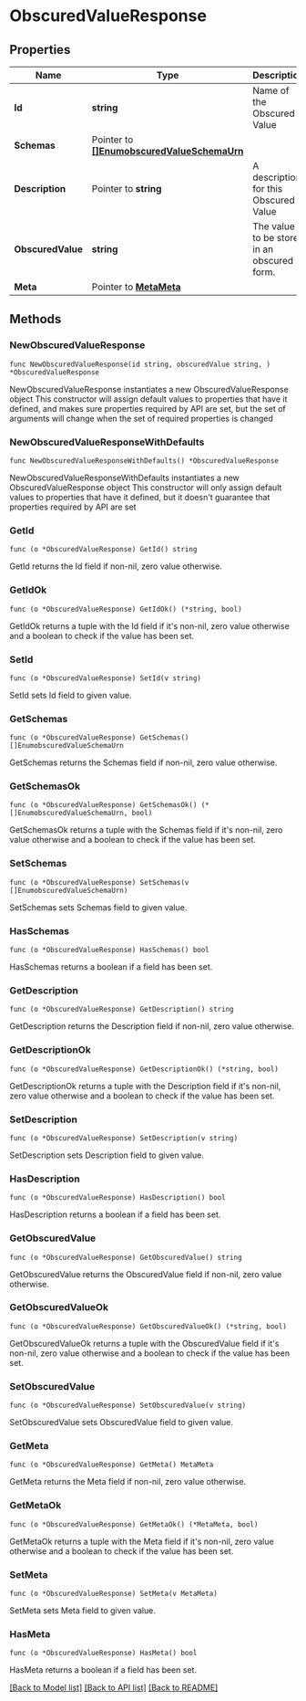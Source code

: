 # ObscuredValueResponse

## Properties

Name | Type | Description | Notes
------------ | ------------- | ------------- | -------------
**Id** | **string** | Name of the Obscured Value | 
**Schemas** | Pointer to [**[]EnumobscuredValueSchemaUrn**](EnumobscuredValueSchemaUrn.md) |  | [optional] 
**Description** | Pointer to **string** | A description for this Obscured Value | [optional] 
**ObscuredValue** | **string** | The value to be stored in an obscured form. | 
**Meta** | Pointer to [**MetaMeta**](MetaMeta.md) |  | [optional] 

## Methods

### NewObscuredValueResponse

`func NewObscuredValueResponse(id string, obscuredValue string, ) *ObscuredValueResponse`

NewObscuredValueResponse instantiates a new ObscuredValueResponse object
This constructor will assign default values to properties that have it defined,
and makes sure properties required by API are set, but the set of arguments
will change when the set of required properties is changed

### NewObscuredValueResponseWithDefaults

`func NewObscuredValueResponseWithDefaults() *ObscuredValueResponse`

NewObscuredValueResponseWithDefaults instantiates a new ObscuredValueResponse object
This constructor will only assign default values to properties that have it defined,
but it doesn't guarantee that properties required by API are set

### GetId

`func (o *ObscuredValueResponse) GetId() string`

GetId returns the Id field if non-nil, zero value otherwise.

### GetIdOk

`func (o *ObscuredValueResponse) GetIdOk() (*string, bool)`

GetIdOk returns a tuple with the Id field if it's non-nil, zero value otherwise
and a boolean to check if the value has been set.

### SetId

`func (o *ObscuredValueResponse) SetId(v string)`

SetId sets Id field to given value.


### GetSchemas

`func (o *ObscuredValueResponse) GetSchemas() []EnumobscuredValueSchemaUrn`

GetSchemas returns the Schemas field if non-nil, zero value otherwise.

### GetSchemasOk

`func (o *ObscuredValueResponse) GetSchemasOk() (*[]EnumobscuredValueSchemaUrn, bool)`

GetSchemasOk returns a tuple with the Schemas field if it's non-nil, zero value otherwise
and a boolean to check if the value has been set.

### SetSchemas

`func (o *ObscuredValueResponse) SetSchemas(v []EnumobscuredValueSchemaUrn)`

SetSchemas sets Schemas field to given value.

### HasSchemas

`func (o *ObscuredValueResponse) HasSchemas() bool`

HasSchemas returns a boolean if a field has been set.

### GetDescription

`func (o *ObscuredValueResponse) GetDescription() string`

GetDescription returns the Description field if non-nil, zero value otherwise.

### GetDescriptionOk

`func (o *ObscuredValueResponse) GetDescriptionOk() (*string, bool)`

GetDescriptionOk returns a tuple with the Description field if it's non-nil, zero value otherwise
and a boolean to check if the value has been set.

### SetDescription

`func (o *ObscuredValueResponse) SetDescription(v string)`

SetDescription sets Description field to given value.

### HasDescription

`func (o *ObscuredValueResponse) HasDescription() bool`

HasDescription returns a boolean if a field has been set.

### GetObscuredValue

`func (o *ObscuredValueResponse) GetObscuredValue() string`

GetObscuredValue returns the ObscuredValue field if non-nil, zero value otherwise.

### GetObscuredValueOk

`func (o *ObscuredValueResponse) GetObscuredValueOk() (*string, bool)`

GetObscuredValueOk returns a tuple with the ObscuredValue field if it's non-nil, zero value otherwise
and a boolean to check if the value has been set.

### SetObscuredValue

`func (o *ObscuredValueResponse) SetObscuredValue(v string)`

SetObscuredValue sets ObscuredValue field to given value.


### GetMeta

`func (o *ObscuredValueResponse) GetMeta() MetaMeta`

GetMeta returns the Meta field if non-nil, zero value otherwise.

### GetMetaOk

`func (o *ObscuredValueResponse) GetMetaOk() (*MetaMeta, bool)`

GetMetaOk returns a tuple with the Meta field if it's non-nil, zero value otherwise
and a boolean to check if the value has been set.

### SetMeta

`func (o *ObscuredValueResponse) SetMeta(v MetaMeta)`

SetMeta sets Meta field to given value.

### HasMeta

`func (o *ObscuredValueResponse) HasMeta() bool`

HasMeta returns a boolean if a field has been set.


[[Back to Model list]](../README.md#documentation-for-models) [[Back to API list]](../README.md#documentation-for-api-endpoints) [[Back to README]](../README.md)



